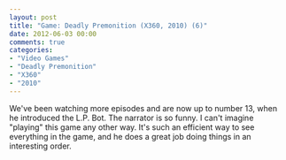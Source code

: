 ```yaml
---
layout: post
title: "Game: Deadly Premonition (X360, 2010) (6)"
date: 2012-06-03 00:00
comments: true
categories:
- "Video Games"
- "Deadly Premonition"
- "X360"
- "2010"
---
```


We've been watching more episodes and are now up to number 13,
when he introduced the L.P. Bot. The narrator is so funny. I can't
imagine "playing" this game any other way. It's such an efficient
way to see everything in the game, and he does a great job doing
things in an interesting order.
